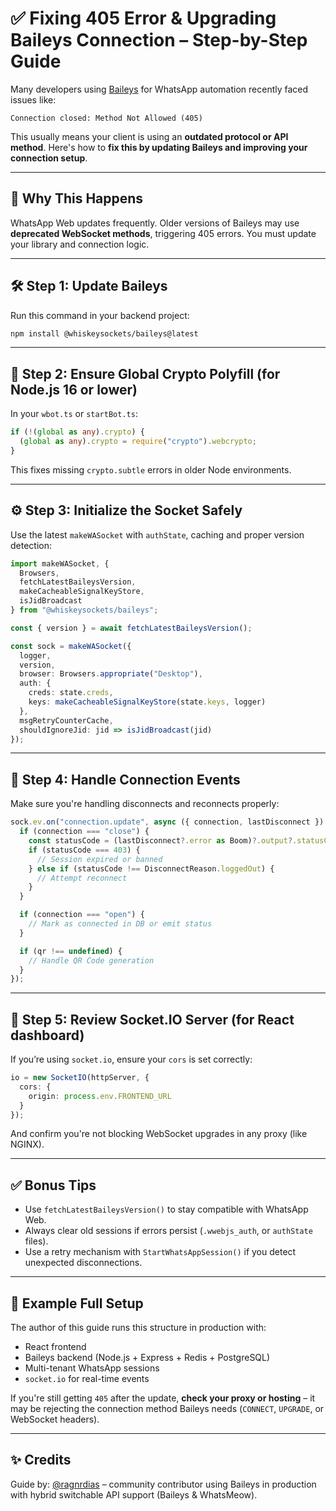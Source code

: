 # ✅ Fixing 405 Error & Upgrading Baileys Connection – Step-by-Step Guide

Many developers using [Baileys](https://github.com/WhiskeySockets/Baileys) for WhatsApp automation recently faced issues like:

```
Connection closed: Method Not Allowed (405)
```

This usually means your client is using an **outdated protocol or API method**. Here's how to **fix this by updating Baileys and improving your connection setup**.

---

## 🧩 Why This Happens

WhatsApp Web updates frequently. Older versions of Baileys may use **deprecated WebSocket methods**, triggering 405 errors. You must update your library and connection logic.

---

## 🛠️ Step 1: Update Baileys

Run this command in your backend project:

```bash
npm install @whiskeysockets/baileys@latest
```

---

## 🔐 Step 2: Ensure Global Crypto Polyfill (for Node.js 16 or lower)

In your `wbot.ts` or `startBot.ts`:

```ts
if (!(global as any).crypto) {
  (global as any).crypto = require("crypto").webcrypto;
}
```

This fixes missing `crypto.subtle` errors in older Node environments.

---

## ⚙️ Step 3: Initialize the Socket Safely

Use the latest `makeWASocket` with `authState`, caching and proper version detection:

```ts
import makeWASocket, {
  Browsers,
  fetchLatestBaileysVersion,
  makeCacheableSignalKeyStore,
  isJidBroadcast
} from "@whiskeysockets/baileys";

const { version } = await fetchLatestBaileysVersion();

const sock = makeWASocket({
  logger,
  version,
  browser: Browsers.appropriate("Desktop"),
  auth: {
    creds: state.creds,
    keys: makeCacheableSignalKeyStore(state.keys, logger)
  },
  msgRetryCounterCache,
  shouldIgnoreJid: jid => isJidBroadcast(jid)
});
```

---

## 📡 Step 4: Handle Connection Events

Make sure you're handling disconnects and reconnects properly:

```ts
sock.ev.on("connection.update", async ({ connection, lastDisconnect }) => {
  if (connection === "close") {
    const statusCode = (lastDisconnect?.error as Boom)?.output?.statusCode;
    if (statusCode === 403) {
      // Session expired or banned
    } else if (statusCode !== DisconnectReason.loggedOut) {
      // Attempt reconnect
    }
  }

  if (connection === "open") {
    // Mark as connected in DB or emit status
  }

  if (qr !== undefined) {
    // Handle QR Code generation
  }
});
```

---

## 🔌 Step 5: Review Socket.IO Server (for React dashboard)

If you’re using `socket.io`, ensure your `cors` is set correctly:

```ts
io = new SocketIO(httpServer, {
  cors: {
    origin: process.env.FRONTEND_URL
  }
});
```

And confirm you're not blocking WebSocket upgrades in any proxy (like NGINX).

---

## ✅ Bonus Tips

- Use `fetchLatestBaileysVersion()` to stay compatible with WhatsApp Web.
- Always clear old sessions if errors persist (`.wwebjs_auth`, or `authState` files).
- Use a retry mechanism with `StartWhatsAppSession()` if you detect unexpected disconnections.

---

## 💬 Example Full Setup

The author of this guide runs this structure in production with:

- React frontend
- Baileys backend (Node.js + Express + Redis + PostgreSQL)
- Multi-tenant WhatsApp sessions
- `socket.io` for real-time events

If you're still getting `405` after the update, **check your proxy or hosting** – it may be rejecting the connection method Baileys needs (`CONNECT`, `UPGRADE`, or WebSocket headers).

---

## ✨ Credits

Guide by: [@ragnrdias](https://github.com/ragnrdias) – community contributor using Baileys in production with hybrid switchable API support (Baileys & WhatsMeow).
